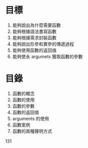 # 目標

1. 能夠說出為什麼需要函數
2. 能夠根據語法書寫函數
3. 能夠根據需求封裝函數
4. 能夠說出形參和實參的傳遞過程
5. 能夠使用函數的返回值
6. 能夠使永 argumets 獲取函數的參數

# 目錄

1. 函數的概念
2. 函數的使用
3. 函數的參數
4. 函數的返回值
5. arguments 的使用
6. 函數案例
7. 函數的兩種聲明方式

131
